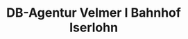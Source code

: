 ---
title: "DB-Agentur Velmer I Bahnhof Iserlohn"
url: /iserlohn/db-agentur-velmer-i-bahnhof-iserlohn/
shop: Reisebüro
---